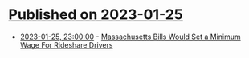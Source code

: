 # [Published on 2023-01-25](index.md)

* [2023-01-25, 23:00:00](https://yro.slashdot.org/story/23/01/25/211240/massachusetts-bills-would-set-a-minimum-wage-for-rideshare-drivers?utm_source=rss1.0mainlinkanon&utm_medium=feed) - [Massachusetts Bills Would Set a Minimum Wage For Rideshare Drivers](https://yro.slashdot.org/story/23/01/25/211240/massachusetts-bills-would-set-a-minimum-wage-for-rideshare-drivers?utm_source=rss1.0mainlinkanon&utm_medium=feed)
